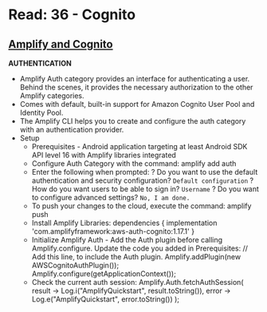 # Read: 36 - Cognito

## [Amplify and Cognito](https://aws-amplify.github.io/docs/android/authentication)

**AUTHENTICATION**
  * Amplify Auth category provides an interface for authenticating a user. Behind the scenes, it provides the necessary authorization to the other Amplify categories. 
  * Comes with default, built-in support for Amazon Cognito User Pool and Identity Pool. 
  * The Amplify CLI helps you to create and configure the auth category with an authentication provider.
  * Setup
    - Prerequisites - Android application targeting at least Android SDK API level 16 with Amplify libraries integrated
    - Configure Auth Category with the command: amplify add auth
    - Enter the following when prompted:
      ? Do you want to use the default authentication and security configuration?
        `Default configuration`
      ? How do you want users to be able to sign in?
        `Username`
      ? Do you want to configure advanced settings?
        `No, I am done.`
    - To push your changes to the cloud, execute the command: amplify push
    - Install Amplify Libraries:
      dependencies {
        implementation 'com.amplifyframework:aws-auth-cognito:1.17.1'
      }
    - Initialize Amplify Auth - Add the Auth plugin before calling Amplify.configure. Update the code you added in Prerequisites:
      // Add this line, to include the Auth plugin.
      Amplify.addPlugin(new AWSCognitoAuthPlugin());
      Amplify.configure(getApplicationContext());
    - Check the current auth session:
      Amplify.Auth.fetchAuthSession(
      result -> Log.i("AmplifyQuickstart", result.toString()),
      error -> Log.e("AmplifyQuickstart", error.toString())
      );